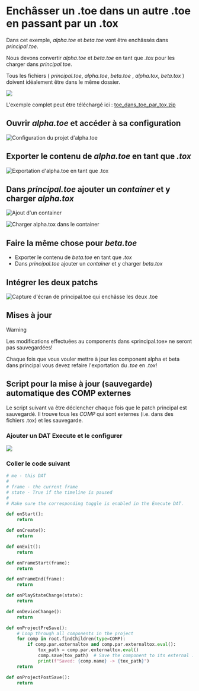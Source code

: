 # Enchâsser un .toe dans un autre .toe en passant par un .tox

Dans cet exemple, *alpha.toe* et *beta.toe* vont être enchâssés dans *principal.toe*. 

Nous devons convertir *alpha.toe* et *beta.toe* en tant que *.tox* pour les charger dans *principal.toe*.

Tous les fichiers ( *principal.toe*, *alpha.toe*, *beta.toe* , *alpha.tox*, *beta.tox* ) doivent idéalement être dans le même dossier.

![](./fileview.png)

L'exemple complet peut être téléchargé ici : [toe_dans_toe_par_tox.zip](toe_dans_toe_par_tox.zip)


## Ouvrir *alpha.toe* et accéder à sa configuration

![Configuration du projet d'alpha.toe](./alpha_zoom_out.svg)


## Exporter le contenu de *alpha.toe* en tant que *.tox*


![Exportation d'alpha.toe en tant que .tox](./alpha_toe_to_tox.png)

## Dans *principal.toe* ajouter un *container* et y charger *alpha.tox*

![Ajout d'un container](./container_add.png)

![Charger alpha.tox dans le container](./container_configure_alpha.png)

## Faire la même chose pour *beta.toe*

- Exporter le contenu de *beta.toe* en tant que *.tox*
- Dans *principal.toe* ajouter un *container* et y charger *beta.tox*

## Intégrer les deux patchs

![Capture d'écran de principal.toe qui enchâsse les deux .toe](./alpha_et_beta_dans_principal.png)

## Mises à jour

> [!WARNING] 
> Les modifications effectuées au components dans «principal.toe» ne seront pas sauvegardées!

Chaque fois que vous vouler mettre à jour les component alpha et beta dans principal vous devez refaire l'exportation du *.toe* en *.tox*!

## Script pour la mise à jour (sauvegarde) automatique des COMP externes

Le script suivant va être déclencher chaque fois que le patch principal est sauvegardé. Il trouve tous les *COMP* qui sont externes (i.e. dans des fichiers .tox) et les sauvegarde.

### Ajouter un DAT Execute et le configurer

![](./add_dat_execute.svg)

### Coller le code suivant

```python
# me - this DAT
# 
# frame - the current frame
# state - True if the timeline is paused
# 
# Make sure the corresponding toggle is enabled in the Execute DAT.

def onStart():
	return

def onCreate():
	return

def onExit():
	return

def onFrameStart(frame):
	return

def onFrameEnd(frame):
	return

def onPlayStateChange(state):
	return

def onDeviceChange():
	return

def onProjectPreSave():
	# Loop through all components in the project
	for comp in root.findChildren(type=COMP):
		if comp.par.externaltox and comp.par.externaltox.eval():
			tox_path = comp.par.externaltox.eval()
			comp.save(tox_path)  # Save the component to its external .tox file
			print(f"Saved: {comp.name} -> {tox_path}")
	return

def onProjectPostSave():
	return

	
```